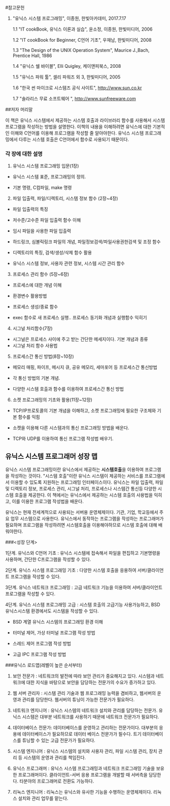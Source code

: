 #참고문헌

1. "유닉스 시스템 프로그래밍", 이종원, 한빛아카데미, 2017.7.17

   1.1 "IT cookBook, 유닉스 이론과 실습", 윤소정, 이종원, 한빛미디어, 2006
   
   1.2 "IT cookBook for Beginner, C언어 기초", 우재남, 한빛미디어, 2008
   
   1.3 "The Design of the UNIX Operation System", Maurice J.,Bach, Prentice Hall, 1986
   
   1.4 "유닉스 쉘 바이블", Elli Quigley, 케이앤피북스, 2008
   
   1.5 "유닉스 파워 툴", 셀리 파워즈 외 3, 한빛미디어, 2005
   
   1.6 "한국 썬 마이크로 시스템즈 공식 사이트", http://www.sun.co.kr
   
   1.7 "솔라리스 무료 소프트웨어 ", http://www.sunfreeware.com

##저자 머리말

이 책은 유닉스 시스템에서 제공하는 시스템 호출과 라이브러리 함수를 사용해서 시스템 프로그램을 작성하는 방법을 설명한다. 이책의 내용을 이해하려면 유닉스에 대한 기본적인 이해와 C언어를 이용해 프로그램을 작성할 줄 알아야한다. 유닉스 시스템 프로그래밍에서 다루는 시스템 호출은 C언어에서 함수로 사용되기 때문이다. 

 ### 각 장에 대한 설명
 
 1. 유닉스 시스템 프로그래밍 입문(1장)
  
  * 유닉스 시스템 표준, 프로그래밍의 정의.
  
  * 기본 명령, C컴파일, make 명령

 2. 파일 입출력, 파일/디렉토리, 시스템 정보 함수 (2장~4장)

  * 파일 입출력의 특징

  * 저수준/고수준 파일 입출력 함수 이해
 
  * 임시 파일을 사용한 파일 입출력 

  * 하드링크, 심볼릭링크 파일의 개념, 파일정보검색/파일사용권한검색 및 조정 함수
  
  * 디렉토리의 특징, 검색/생성/삭제 함수 활용
  
  * 유닉스 시스템 정보, 사용자 관련 정보, 시스템 시간 관리 함수

 3. 프로세스 관리 함수 (5장~6장)

  * 프로세스에 대한 개념 이해

  * 환경변수 활용방법

  * 프로세스 생성/종료 함수

  * exec 함수로 새 프로세스 실행.. 프로세스 동기화 개념과 실행함수 익히기

 4. 시그널 처리함수(7장)
  
  * 시그널은 프로세스 사이에 주고 받는 간단한 메세지이다. 기본 개념과 종류
  * 시그널 처리 함수 사용법

 5. 프로세스간 통신 방법(8장~10장)

  * 메모리 매핑, 파이프, 메시지 큐, 공유 메모리, 세마포어 등 프로세스간 통신방법

  * 각 통신 방법의 기본 개념.

  * 다양한 시스템 호출과 함수를 이용하여 프로세스간 통신 방법

 6. 소켓 프로그래밍의 기초와 활용(11장~12장)

  * TCP/IP프로토콜의 기본 개념을 이해하고, 소켓 프로그래밍에 필요한 구조체와 기본 함수를 익힘
  
  * 소켓을 이용해 다른 시스템과의 통신 프로그래밍 방법을 배운다. 

  * TCP와 UDP를 이용하여 통신 프로그램 작성법 배우기.


## 유닉스 시스템 프로그래머 성장 맵

 유닉스 시스템 프로그래밍이란 유닉스에서 제공하는 **시스템호출**을 이용하여 프로그램을 작성하는 것이다. 
 "시스템 호출"이란 유닉스 시스템이 제공하는 서비스를 프로그램에서 이용할 수 있도록 지원하는 프로그래밍 인터페이스이다. 유닉스는 파일 입출력, 파일 및 디렉토리 정보, 프로세스 관리, 시그널 처리, 프로세스나 시스템간 통신등 다양한 시스템 호출을 제공한다. 이 책에서는 유닉스에서 제공하는 시스템 호출의 사용법을 익히고, 이를 이용한 프로그램 작성법을 배운다. 

 유닉스는 현재 전세계적으로 사용되는 서버용 운영체제이다. 기관, 기업, 학교등에서 주요 업무 시스템으로 사용한다.
 유닉스에서 동작하는 프로그램을 작성하는 프로그래머가 필요하며 프로그램을 작성하려면 시스템호출을 이용해야하므로 시스템 호출에 대해 배워야한다. 

  ###<성장 단계>

 1단계. 유닉스와 C언어 기초 : 유닉스 시스템에 접속해서 파일을 편집하고 기본명령을 사용하며, 간단한 C프로그램을 작성할 수 있다. 

 2단계. 유닉스 시스템 프로그래밍 기초 : 다양한 시스템 호출을 응용하여 서버/클라이언트 프로그램을 작성할 수 있다. 

 3단계. 유닉스 네트워크 프로그래밍 : 고급 네트워크 기능을 이용하여 서버/클라이언트 프로그램을 작성할 수 있다. 

 4단계. 유닉스 시스템 프로그래밍 고급 : 시스템 호출의 고급기능 사용가능하고, BSD 유닉스시스템 환경에서도 시스템을 작성할 수 있다. 
   
   * BSD 계열 유닉스 시스템의 프로그래밍 환경 이해
   
   * 터미널 제어, 가상 터미널 프로그램 작성 방법
   
   * 스레드 제어 프로그램 작성 방법
   
   * 고급 IPC 프로그램 작성 방법


  ###유닉스 로드맵(레벨이 높은 순서부터) 
   
  1. 보안 전문가 : 네트워크의 발전에 따라 보안 관리가 중요해지고 있다. 시스템과 네트워크에 대한 지식을 바탕으로 보안을 담당하는 전문가의 수요가 증가하고 있다. 

  2. 웹 서버 관리자 : 시스템 관리 기술과 웹 프로그래밍 능력을 겸비하고, 웹서버의 운영과 관리를 담당한다. 웹서버의 튜닝이 가능한 전문가가 필요하다. 

  3. 네트워크 엔지니어 : 유닉스 시스템의 네트워크 설치와 관리를 담당하는 전문가. 유닉스 시스템은 대부분 네트워크를 사용하기 때문에 네트워크 전문가가 필요하다. 

  4. 데이터베이스 전문가: 데이터베이스를 운영하고 관리하는 전문가이다. 대부분의 응용에 데이터베이스가 필요하므로 데이터 베이스 전문가가 필수다. 트기 데이터베이스를 튜닝할 수 있는 고급 전문가가 필요하다. 

  5. 시스템 엔지니어 : 유닉스 시스템의 설치와 사용자 관리, 파일 시스템 관리, 장치 관리 등 시스템의 운영과 관리를 책임진다. 

  6. 유닉스 프로그래머 : 유닉스 시스템 프로그래밍과 네트워크 프로그래밍 기술을 보유한 프로그래머이다. 클라이언트-서버 응용 프로그램을 개발할 때 서버측을 담당한다. 타분야의 프로그래머로 전환도 가능하다. 

  7. 리눅스 엔지니어 : 리눅스는 유닉스와 유사한 기능을 수행하는 운영체제이다. 리눅스 설치와 관리 업무를 맡는다. 

  
 
